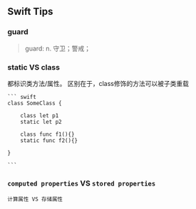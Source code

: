 ## Swift Tips

### guard

> guard:  n. 守卫；警戒；



### static VS class

都标识类方法/属性。
区别在于，class修饰的方法可以被子类重载

    ``` swift
    class SomeClass {

        class let p1
        static let p2

        class func f1(){}
        static func f2(){}

    }

    ```

### `computed properties` VS `stored properties`

    计算属性 VS 存储属性
    
    


